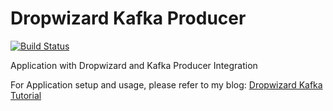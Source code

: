 # Dropwizard Kafka Producer

[![Build Status](https://travis-ci.org/ajtechdeveloper/DropwizardKafkaProducer.svg?branch=master)](https://travis-ci.org/ajtechdeveloper/DropwizardKafkaProducer)

Application with Dropwizard and Kafka Producer Integration

For Application setup and usage, please refer to my blog: [Dropwizard Kafka Tutorial](https://softwaredevelopercentral.blogspot.com/2017/08/dropwizard-kafka-tutorial.html)
